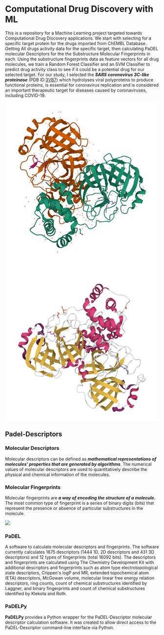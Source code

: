 # **Computational Drug Discovery with ML**
This is a repository for a Machine Learning project targeted towards Computational Drug Discovery applications. We start with selecting for a specific target protein for the drugs imported from ChEMBL Database. Getting All drugs activity data for the specific target, then calculating PaDEL molecular Descriptors for the the Substructure Molecular Fingerprints in each. Using the substructure fingerprints data as feature vectors for all drug molecules, we train a Random Forest Classifier and an SVM Classifier to predict drug activity class to see if it could be a potential drug for our selected target.
For our study, I selected the **_SARS coronavirus 3C-like proteinase_** (PDB ID:[3VB7](https://www.rcsb.org/structure/3vb7)) which hydrolyses viral polyproteins to produce functional proteins, is essential for coronavirus replication and is considered an important therapeutic target for diseases caused by coronaviruses, including COVID-19.   

<p float="left">
<img src="images/3VB7_view0.png" alt="3VB7_view0" width="600"/>
<img src="images/3VB7_view1.png" alt="3VB7_view1" width="600"/>
</p>

## **Padel-Descriptors**
### **Molecular Descriptors**
Molecular descriptors can be defined as *__mathematical representations of molecules' properties that are generated by algorithms__*. The numerical values of molecular descriptors are used to quantitatively describe the physical and chemical information of the molecules.   
### **Molecular Fingerprints**
Molecular fingerprints are **_a way of encoding the structure of a molecule._** The most common type of fingerprint is a series of binary digits (bits) that represent the presence or absence of particular substructures in the molecule.    

![](https://drive.google.com/uc?export=view&id=1Zw81PDmITya0dBw1qCXXs_H_uKU7QJqO)      


### **PaDEL**
A software to calculate molecular descriptors and fingerprints. The software currently calculates 1875 descriptors (1444 1D, 2D descriptors and 431 3D descriptors) and 12 types of fingerprints (total 16092 bits). The descriptors and fingerprints are calculated using The Chemistry Development Kit with additional descriptors and fingerprints such as atom type electrotopological state descriptors, Crippen's logP and MR, extended topochemical atom (ETA) descriptors, McGowan volume, molecular linear free energy relation descriptors, ring counts, count of chemical substructures identified by Laggner, and binary fingerprints and count of chemical substructures identified by Klekota and Roth.   

### **PaDELPy**
**PaDELPy** provides a Python wrapper for the PaDEL-Descriptor molecular descriptor calculation software. It was created to allow direct access to the PaDEL-Descriptor command-line interface via Python.    

